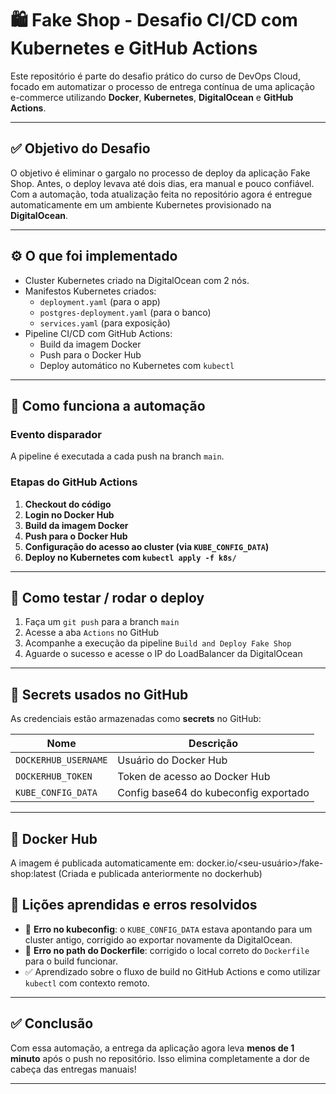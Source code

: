 # 🛍️ Fake Shop - Desafio CI/CD com Kubernetes e GitHub Actions

Este repositório é parte do desafio prático do curso de DevOps Cloud, focado em automatizar o processo de entrega contínua de uma aplicação e-commerce utilizando **Docker**, **Kubernetes**, **DigitalOcean** e **GitHub Actions**.

---

## ✅ Objetivo do Desafio

O objetivo é eliminar o gargalo no processo de deploy da aplicação Fake Shop. Antes, o deploy levava até dois dias, era manual e pouco confiável. Com a automação, toda atualização feita no repositório agora é entregue automaticamente em um ambiente Kubernetes provisionado na **DigitalOcean**.

---

## ⚙️ O que foi implementado

- Cluster Kubernetes criado na DigitalOcean com 2 nós.
- Manifestos Kubernetes criados:
  - `deployment.yaml` (para o app)
  - `postgres-deployment.yaml` (para o banco)
  - `services.yaml` (para exposição)
- Pipeline CI/CD com GitHub Actions:
  - Build da imagem Docker
  - Push para o Docker Hub
  - Deploy automático no Kubernetes com `kubectl`

---
## 🚀 Como funciona a automação

### Evento disparador

A pipeline é executada a cada push na branch `main`.

### Etapas do GitHub Actions

1. **Checkout do código**
2. **Login no Docker Hub**
3. **Build da imagem Docker**
4. **Push para o Docker Hub**
5. **Configuração do acesso ao cluster (via `KUBE_CONFIG_DATA`)**
6. **Deploy no Kubernetes com `kubectl apply -f k8s/`**

---

## 🧪 Como testar / rodar o deploy

1. Faça um `git push` para a branch `main`
2. Acesse a aba `Actions` no GitHub
3. Acompanhe a execução da pipeline `Build and Deploy Fake Shop`
4. Aguarde o sucesso e acesse o IP do LoadBalancer da DigitalOcean

---

## 🔐 Secrets usados no GitHub

As credenciais estão armazenadas como **secrets** no GitHub:

| Nome               | Descrição                             |
|--------------------|----------------------------------------|
| `DOCKERHUB_USERNAME` | Usuário do Docker Hub |
| `DOCKERHUB_TOKEN`    | Token de acesso ao Docker Hub |
| `KUBE_CONFIG_DATA`   | Config base64 do kubeconfig exportado |

---

## 🐳 Docker Hub

A imagem é publicada automaticamente em:
docker.io/<seu-usuário>/fake-shop:latest (Criada e publicada anteriormente no dockerhub)

## 🧠 Lições aprendidas e erros resolvidos

- 📌 **Erro no kubeconfig**: o `KUBE_CONFIG_DATA` estava apontando para um cluster antigo, corrigido ao exportar novamente da DigitalOcean.
- 🐞 **Erro no path do Dockerfile**: corrigido o local correto do `Dockerfile` para o build funcionar.
- ✅ Aprendizado sobre o fluxo de build no GitHub Actions e como utilizar `kubectl` com contexto remoto.

---

## ✅ Conclusão

Com essa automação, a entrega da aplicação agora leva **menos de 1 minuto** após o push no repositório. Isso elimina completamente a dor de cabeça das entregas manuais!

---
